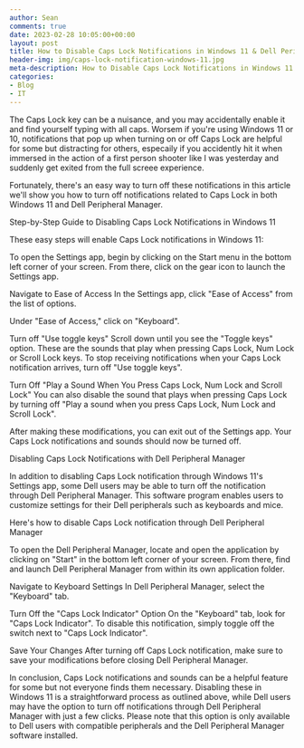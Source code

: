 ```yaml
---
author: Sean
comments: true
date: 2023-02-28 10:05:00+00:00
layout: post
title: How to Disable Caps Lock Notifications in Windows 11 & Dell Peripheral Manager
header-img: img/caps-lock-notification-windows-11.jpg
meta-description: How to Disable Caps Lock Notifications in Windows 11 and Dell Peripheral Manager - A Step-by-Step Guide
categories:
- Blog
- IT
---
```

The Caps Lock key can be a nuisance, and you may accidentally enable it and find yourself typing with all caps. Worsem if you're using Windows 11 or 10, notifications that pop up when turning on or off Caps Lock are helpful for some but distracting for others, especaily if you accidently hit it when immersed in the action of a first person shooter like I was yesterday and suddenly get exited from the full screee experience.

Fortunately, there's an easy way to turn off these notifications in this article we'll show you how to turn off notifications related to Caps Lock in both Windows 11 and Dell Peripheral Manager.

Step-by-Step Guide to Disabling Caps Lock Notifications in Windows 11

These easy steps will enable Caps Lock notifications in Windows 11:

To open the Settings app, begin by clicking on the Start menu in the bottom left corner of your screen. From there, click on the gear icon to launch the Settings app.

Navigate to Ease of Access
In the Settings app, click "Ease of Access" from the list of options.

Under "Ease of Access," click on "Keyboard".

Turn off "Use toggle keys"
Scroll down until you see the "Toggle keys" option. These are the sounds that play when pressing Caps Lock, Num Lock or Scroll Lock keys. To stop receiving notifications when your Caps Lock notification arrives, turn off "Use toggle keys".

Turn Off "Play a Sound When You Press Caps Lock, Num Lock and Scroll Lock"
You can also disable the sound that plays when pressing Caps Lock by turning off "Play a sound when you press Caps Lock, Num Lock and Scroll Lock".

After making these modifications, you can exit out of the Settings app. Your Caps Lock notifications and sounds should now be turned off.

Disabling Caps Lock Notifications with Dell Peripheral Manager

In addition to disabling Caps Lock notification through Windows 11's Settings app, some Dell users may be able to turn off the notification through Dell Peripheral Manager. This software program enables users to customize settings for their Dell peripherals such as keyboards and mice.

Here's how to disable Caps Lock notification through Dell Peripheral Manager

To open the Dell Peripheral Manager, locate and open the application by clicking on "Start" in the bottom left corner of your screen. From there, find and launch Dell Peripheral Manager from within its own application folder.

Navigate to Keyboard Settings
In Dell Peripheral Manager, select the "Keyboard" tab.

Turn Off the "Caps Lock Indicator" Option
On the "Keyboard" tab, look for "Caps Lock Indicator". To disable this notification, simply toggle off the switch next to "Caps Lock Indicator".

Save Your Changes
After turning off Caps Lock notification, make sure to save your modifications before closing Dell Peripheral Manager.

In conclusion, Caps Lock notifications and sounds can be a helpful feature for some but not everyone finds them necessary. Disabling these in Windows 11 is a straightforward process as outlined above, while Dell users may have the option to turn off notifications through Dell Peripheral Manager with just a few clicks. Please note that this option is only available to Dell users with compatible peripherals and the Dell Peripheral Manager software installed.

